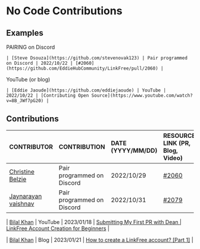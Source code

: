 # No Code Contributions

## Examples

PAIRING on Discord

```
| [Steve Dsouza](https://github.com/stevenovak123) | Pair programmed on Discord | 2022/10/22 | [#2060](https://github.com/EddieHubCommunity/LinkFree/pull/2060) |
```

YouTube (or blog)

```
| [Eddie Jaoude](https://github.com/eddiejaoude) | YouTube | 2022/10/22 | [Contributing Open Source](https://www.youtube.com/watch?v=8B_JWf7pG20) |
```

## Contributions

| CONTRIBUTOR | CONTRIBUTION | DATE (YYYY/MM/DD) | RESOURCE LINK (PR, Blog, Video) |
| :---------- | :----------- | :---------------- | :------------------------------ |
| [Christine Belzie](https://github.com/CBID2) | Pair programmed on Discord | 2022/10/29 | [#2060](https://github.com/EddieHubCommunity/LinkFree/pull/2060) |
| [Jaynarayan vaishnav](https://github.com/jaynarayan-vaishnav) | Pair programmed on Discord | 2022/10/31 | [#2079](https://github.com/EddieHubCommunity/LinkFree/pull/2080) |

| [Bilal Khan](https://github.com/ibilalkayy) | YouTube | 2023/01/18 | [Submitting My First PR with Dean | LinkFree Account Creation for Beginners](https://www.youtube.com/watch?v=I8wNateK3hM) |

| [Bilal Khan](https://github.com/ibilalkayy) | Blog | 2023/01/21 | [How to create a LinkFree account? [Part 1]](https://ibilalkayy.hashnode.dev/how-to-create-a-linkfree-account-part-1) |
